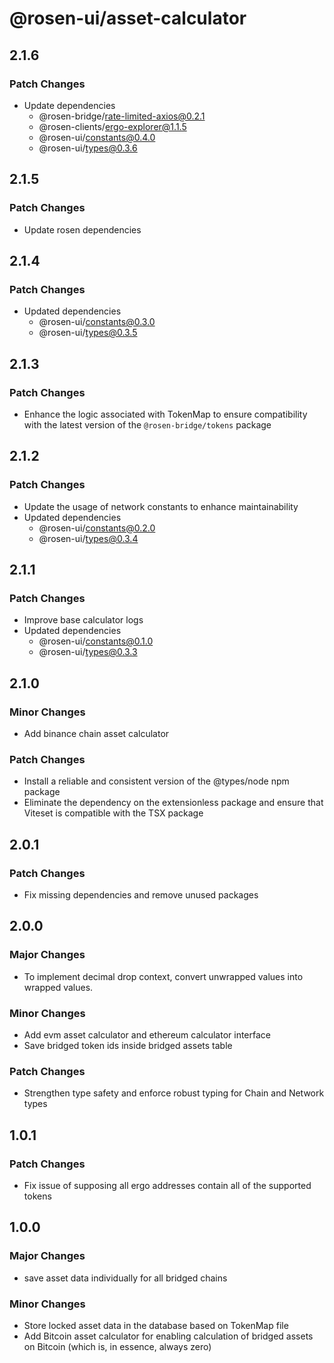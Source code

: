 # @rosen-ui/asset-calculator

## 2.1.6

### Patch Changes

- Update dependencies
  - @rosen-bridge/rate-limited-axios@0.2.1
  - @rosen-clients/ergo-explorer@1.1.5
  - @rosen-ui/constants@0.4.0
  - @rosen-ui/types@0.3.6

## 2.1.5

### Patch Changes

- Update rosen dependencies

## 2.1.4

### Patch Changes

- Updated dependencies
  - @rosen-ui/constants@0.3.0
  - @rosen-ui/types@0.3.5

## 2.1.3

### Patch Changes

- Enhance the logic associated with TokenMap to ensure compatibility with the latest version of the `@rosen-bridge/tokens` package

## 2.1.2

### Patch Changes

- Update the usage of network constants to enhance maintainability
- Updated dependencies
  - @rosen-ui/constants@0.2.0
  - @rosen-ui/types@0.3.4

## 2.1.1

### Patch Changes

- Improve base calculator logs
- Updated dependencies
  - @rosen-ui/constants@0.1.0
  - @rosen-ui/types@0.3.3

## 2.1.0

### Minor Changes

- Add binance chain asset calculator

### Patch Changes

- Install a reliable and consistent version of the @types/node npm package
- Eliminate the dependency on the extensionless package and ensure that Viteset is compatible with the TSX package

## 2.0.1

### Patch Changes

- Fix missing dependencies and remove unused packages

## 2.0.0

### Major Changes

- To implement decimal drop context, convert unwrapped values into wrapped values.

### Minor Changes

- Add evm asset calculator and ethereum calculator interface
- Save bridged token ids inside bridged assets table

### Patch Changes

- Strengthen type safety and enforce robust typing for Chain and Network types

## 1.0.1

### Patch Changes

- Fix issue of supposing all ergo addresses contain all of the supported tokens

## 1.0.0

### Major Changes

- save asset data individually for all bridged chains

### Minor Changes

- Store locked asset data in the database based on TokenMap file
- Add Bitcoin asset calculator for enabling calculation of bridged assets on Bitcoin (which is, in essence, always zero)
